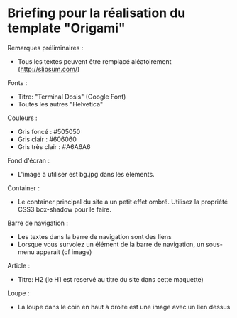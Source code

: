 # Briefing pour la réalisation du template "Origami"

Remarques préliminaires :
- Tous les textes peuvent être remplacé aléatoirement (http://slipsum.com/)

Fonts :
 - Titre: "Terminal Dosis" (Google Font)
 - Toutes les autres "Helvetica"

Couleurs :
 - Gris foncé : #505050
 - Gris clair : #606060
 - Gris très clair : #A6A6A6

Fond d'écran :
- L'image à utiliser est bg.jpg dans les éléments.

Container :
- Le container principal du site a un petit effet ombré. Utilisez la propriété CSS3 box-shadow pour le faire.

Barre de navigation :
 - Les textes dans la barre de navigation sont des liens
 - Lorsque vous survolez un élément de la barre de navigation, un sous-menu apparait (cf image)

Article :
 - Titre: H2 (le H1 est reservé au titre du site dans cette maquette)

Loupe :
- La loupe dans le coin en haut à droite est une image avec un lien dessus

 
